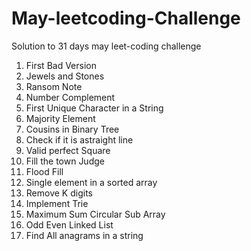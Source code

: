 # May-leetcoding-Challenge
Solution to 31 days may leet-coding challenge
1) First Bad Version  
2) Jewels and Stones  
3) Ransom Note  
4) Number Complement
5) First Unique Character in a String
6) Majority Element
7) Cousins in Binary Tree
8) Check if it is astraight line
9) Valid perfect Square
10) Fill the town Judge
11) Flood Fill
12) Single element in a sorted array
13) Remove K digits
14) Implement Trie
15) Maximum Sum Circular Sub Array
16) Odd Even Linked List
17) Find All anagrams in a string

